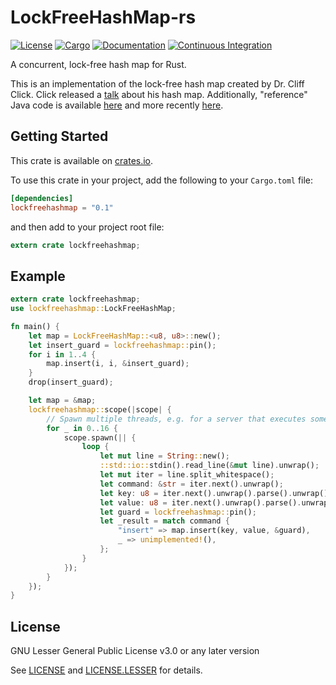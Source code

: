 # LockFreeHashMap-rs

[![License](https://img.shields.io/badge/license-LGPL--3.0+-blue.svg)](https://github.com/rolag/lockfreehashmap)
[![Cargo](https://img.shields.io/crates/v/lockfreehashmap.svg)](https://crates.io/crates/lockfreehashmap)
[![Documentation](https://docs.rs/lockfreehashmap/badge.svg)](https://docs.rs/lockfreehashmap)
[![Continuous Integration](https://api.travis-ci.org/rolag/lockfreehashmap-rs.svg?branch=master)](https://travis-ci.org/rolag/lockfreehashmap-rs)

A concurrent, lock-free hash map for Rust.

This is an implementation of the lock-free hash map created by Dr. Cliff Click.
Click released a [talk](https://www.youtube.com/watch?v=HJ-719EGIts) about his hash map.
Additionally, "reference" Java code is available
[here](https://github.com/boundary/high-scale-lib/blob/master/src/main/java/org/cliffc/high_scale_lib/NonBlockingHashMap.java)
and more recently
[here](https://github.com/JCTools/JCTools/blob/master/jctools-core/src/main/java/org/jctools/maps/NonBlockingHashMap.java).


## Getting Started

This crate is available on [crates.io](https://crates.io/crates/lockfreehashmap).

To use this crate in your project, add the following to your `Cargo.toml` file:
```toml
[dependencies]
lockfreehashmap = "0.1"
```
and then add to your project root file:
```rust
extern crate lockfreehashmap;
```

## Example
```rust
extern crate lockfreehashmap;
use lockfreehashmap::LockFreeHashMap;

fn main() {
    let map = LockFreeHashMap::<u8, u8>::new();
    let insert_guard = lockfreehashmap::pin();
    for i in 1..4 {
        map.insert(i, i, &insert_guard);
    }
    drop(insert_guard);

    let map = &map;
    lockfreehashmap::scope(|scope| {
        // Spawn multiple threads, e.g. for a server that executes some actions on a loop
        for _ in 0..16 {
            scope.spawn(|| {
                loop {
                    let mut line = String::new();
                    ::std::io::stdin().read_line(&mut line).unwrap();
                    let mut iter = line.split_whitespace();
                    let command: &str = iter.next().unwrap();
                    let key: u8 = iter.next().unwrap().parse().unwrap();
                    let value: u8 = iter.next().unwrap().parse().unwrap();
                    let guard = lockfreehashmap::pin();
                    let _result = match command {
                        "insert" => map.insert(key, value, &guard),
                        _ => unimplemented!(),
                    };
                }
            });
        }
    });
}
```

## License
GNU Lesser General Public License v3.0 or any later version

See [LICENSE](LICENSE) and [LICENSE.LESSER](LICENSE.LESSER) for details.

